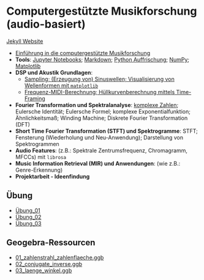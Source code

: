 # Computergestützte Musikforschung (audio-basiert)

[Jekyll Website](https://dkyuh.github.io/cmf_2023_24/)

- [Einführung in die computergestützte Musikforschung](/cmf_jekyll/_site/assets/slides/00_intro_cmf.pdf)
- **Tools**: [Jupyter Notebooks](/cmf_jekyll/assets/notebooks/jupyter_notebook.ipynb); [Markdown](/cmf_jekyll/_posts/2023-10-10-markdown.md); [Python Auffrischung](/cmf_jekyll/assets/notebooks/python_auffrischung.ipynb); [NumPy](/cmf_jekyll/assets/notebooks/numpy.ipynb); [Matplotlib](/cmf_jekyll/assets/notebooks/matplotlib.ipynb)
- **DSP und Akustik Grundlagen**:
	- [Sampling; (Erzeugung von) Sinuswellen; Visualisierung von Wellenformen mit `matplotlib`](/cmf_jekyll/_site/2023/10/31/sinuswelle-erzeugen.html)
	- [Frequenz-MIDI-Berechnung; Hüllkurvenberechnung mittels Time-Framing](/cmf_jekyll/assets/notebooks/midifreq_timeframing.ipynb)
- **Fourier Transformation und Spektralanalyse**: [komplexe Zahlen](/cmf_jekyll/assets/notebooks/komplexe_zahlen.ipynb); Eulersche Identität; Eulersche Formel; komplexe Exponentialfunktion; Ähnlichkeitsmaß; Winding Machine; Diskrete Fourier Transformation (DFT)
- **Short Time Fourier Transformation (STFT) und Spektrogramme**: STFT; Fensterung (Wiederholung und Neu-Anwendung); Darstellung von Spektrogrammen
- **Audio Features**: (z.B.: Spektrale Zentrumsfrequenz, Chromagramm, MFCCs) mit `librosa`
- **Music Information Retrieval (MIR) und Anwendungen**: (wie z.B.: Genre-Erkennung)
- **Projektarbeit - Ideenfindung**
	
## Übung

- [Übung_01](/cmf_jekyll/assets/uebungen/TCGM_01.ipynb)
- [Übung_02](/cmf_jekyll/assets/uebungen/TCGM_02.ipynb)
- [Übung_03](/cmf_jekyll/assets/uebungen/TCGM_03.ipynb)

## Geogebra-Ressourcen

- [01_zahlenstrahl_zahlenflaeche.ggb](/cmf_jekyll/assets/geogebra/01_zahlenstrahl_zahlenflaeche.ggb)
- [02_conjugate_inverse.ggb](/cmf_jekyll/assets/geogebra/02_conjugate_inverse.ggb)
- [03_laenge_winkel.ggb](/cmf_jekyll/assets/geogebra/03_laenge_winkel.ggb)
